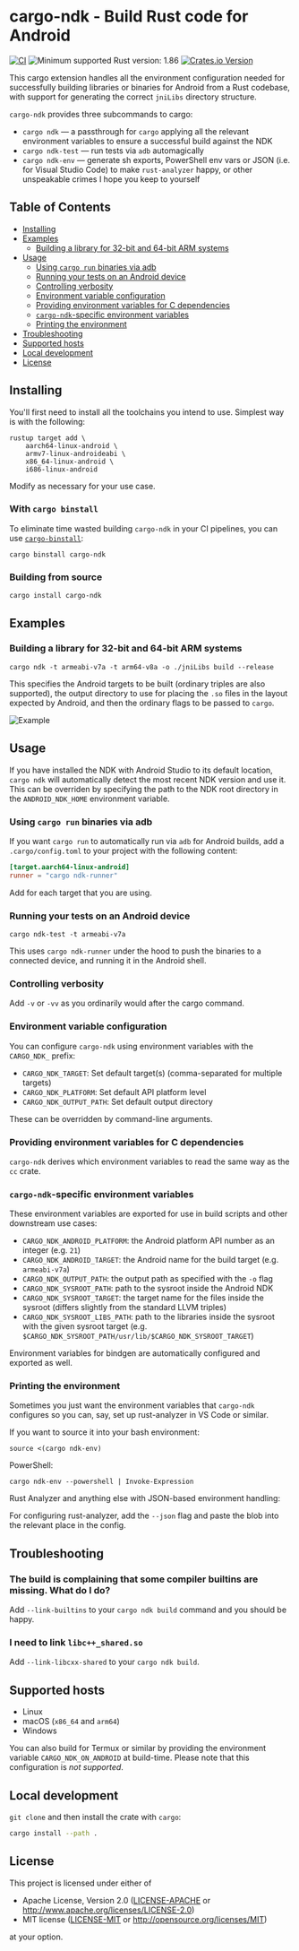# cargo-ndk - Build Rust code for Android

[<img alt="CI" src="https://github.com/bbqsrc/cargo-ndk/actions/workflows/ci.yml/badge.svg">](https://github.com/bbqsrc/cargo-ndk/actions)
<img alt="Minimum supported Rust version: 1.86" src="https://img.shields.io/badge/MSRV-1.86-informational">
[<img alt="Crates.io Version" src="https://img.shields.io/crates/v/cargo-ndk">](https://lib.rs/crates/cargo-ndk)

This cargo extension handles all the environment configuration needed for successfully building libraries or binaries for Android from a Rust codebase, with support for generating the correct `jniLibs` directory structure.

`cargo-ndk` provides three subcommands to cargo:

- `cargo ndk` — a passthrough for `cargo` applying all the relevant environment variables to ensure a successful build against the NDK
- `cargo ndk-test` — run tests via `adb` automagically
- `cargo ndk-env` — generate sh exports, PowerShell env vars or JSON (i.e. for Visual Studio Code) to make `rust-analyzer` happy, or other unspeakable crimes I hope you keep to yourself

## Table of Contents

- [Installing](#installing)
- [Examples](#examples)
  - [Building a library for 32-bit and 64-bit ARM systems](#building-a-library-for-32-bit-and-64-bit-arm-systems)
- [Usage](#usage)
  - [Using `cargo run` binaries via adb](#using-cargo-run-binaries-via-adb)
  - [Running your tests on an Android device](#running-your-tests-on-an-android-device)
  - [Controlling verbosity](#controlling-verbosity)
  - [Environment variable configuration](#environment-variable-configuration)
  - [Providing environment variables for C dependencies](#providing-environment-variables-for-c-dependencies)
  - [`cargo-ndk`-specific environment variables](#cargo-ndk-specific-environment-variables)
  - [Printing the environment](#printing-the-environment)
- [Troubleshooting](#troubleshooting)
- [Supported hosts](#supported-hosts)
- [Local development](#local-development)
- [License](#license)

## Installing

You'll first need to install all the toolchains you intend to use. Simplest way is with the following:

```
rustup target add \
    aarch64-linux-android \
    armv7-linux-androideabi \
    x86_64-linux-android \
    i686-linux-android
```

Modify as necessary for your use case.

### With `cargo binstall`

To eliminate time wasted building `cargo-ndk` in your CI pipelines, you can use [`cargo-binstall`](https://github.com/cargo-bins/cargo-binstall):

```
cargo binstall cargo-ndk
```

### Building from source

```
cargo install cargo-ndk
```

## Examples

### Building a library for 32-bit and 64-bit ARM systems

```
cargo ndk -t armeabi-v7a -t arm64-v8a -o ./jniLibs build --release
```

This specifies the Android targets to be built (ordinary triples are also supported), the output directory to use for placing the `.so` files in the layout
expected by Android, and then the ordinary flags to be passed to `cargo`.

![Example](./example/example.svg)

## Usage

If you have installed the NDK with Android Studio to its default location, `cargo ndk` will automatically detect
the most recent NDK version and use it. This can be overriden by specifying the path to the NDK root directory in
the `ANDROID_NDK_HOME` environment variable.

### Using `cargo run` binaries via adb

If you want `cargo run` to automatically run via `adb` for Android builds, add a `.cargo/config.toml` to your project with the following content:

```toml
[target.aarch64-linux-android]
runner = "cargo ndk-runner"
```

Add for each target that you are using.

### Running your tests on an Android device

```
cargo ndk-test -t armeabi-v7a
```

This uses `cargo ndk-runner` under the hood to push the binaries to a connected device, and running it in the Android shell.

### Controlling verbosity

Add `-v` or `-vv` as you ordinarily would after the cargo command.

### Environment variable configuration

You can configure `cargo-ndk` using environment variables with the `CARGO_NDK_` prefix:

- `CARGO_NDK_TARGET`: Set default target(s) (comma-separated for multiple targets)
- `CARGO_NDK_PLATFORM`: Set default API platform level  
- `CARGO_NDK_OUTPUT_PATH`: Set default output directory

These can be overridden by command-line arguments.

### Providing environment variables for C dependencies

`cargo-ndk` derives which environment variables to read the same way as the `cc` crate.

### `cargo-ndk`-specific environment variables

These environment variables are exported for use in build scripts and other downstream use cases:

- `CARGO_NDK_ANDROID_PLATFORM`: the Android platform API number as an integer (e.g. `21`)
- `CARGO_NDK_ANDROID_TARGET`: the Android name for the build target (e.g. `armeabi-v7a`)
- `CARGO_NDK_OUTPUT_PATH`: the output path as specified with the `-o` flag
- `CARGO_NDK_SYSROOT_PATH`: path to the sysroot inside the Android NDK
- `CARGO_NDK_SYSROOT_TARGET`: the target name for the files inside the sysroot (differs slightly from the standard LLVM triples)
- `CARGO_NDK_SYSROOT_LIBS_PATH`: path to the libraries inside the sysroot with the given sysroot target (e.g. `$CARGO_NDK_SYSROOT_PATH/usr/lib/$CARGO_NDK_SYSROOT_TARGET`)

Environment variables for bindgen are automatically configured and exported as well.

### Printing the environment

Sometimes you just want the environment variables that `cargo-ndk` configures so you can, say, set up rust-analyzer in VS Code or similar.

If you want to source it into your bash environment:

```
source <(cargo ndk-env)
```

PowerShell:

```
cargo ndk-env --powershell | Invoke-Expression
```

Rust Analyzer and anything else with JSON-based environment handling:

For configuring rust-analyzer, add the `--json` flag and paste the blob into the relevant place in the config.

## Troubleshooting

### The build is complaining that some compiler builtins are missing. What do I do?

Add `--link-builtins` to your `cargo ndk build` command and you should be happy.

### I need to link `libc++_shared.so`

Add `--link-libcxx-shared` to your `cargo ndk build`.

## Supported hosts

- Linux
- macOS (`x86_64` and `arm64`)
- Windows

You can also build for Termux or similar by providing the environment variable `CARGO_NDK_ON_ANDROID` at build-time. Please note that this configuration is *not supported*.

## Local development

`git clone` and then install the crate with `cargo`:

```bash
cargo install --path .
```

## License

This project is licensed under either of

 * Apache License, Version 2.0 ([LICENSE-APACHE](LICENSE-APACHE) or http://www.apache.org/licenses/LICENSE-2.0)
 * MIT license ([LICENSE-MIT](LICENSE-MIT) or http://opensource.org/licenses/MIT)

at your option.
